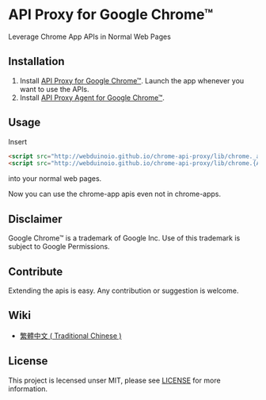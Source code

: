 # API Proxy for Google Chrome™

Leverage Chrome App APIs in Normal Web Pages

## Installation

1. Install [API Proxy for Google Chrome™](https://chrome.google.com/webstore/detail/api-proxy-for-google-chro/pddlkidaibpbhpkfbhkbeolbagpmkhhn). Launch the app whenever you want to use the APIs.
2. Install [API Proxy Agent for Google Chrome™](https://chrome.google.com/webstore/detail/api-proxy-agent-for-googl/kdhdgaemffmpfmceolgbfpnfiafbjdkp).

## Usage

Insert

```html
<script src="http://webduinoio.github.io/chrome-api-proxy/lib/chrome._api.js"></script>
<script src="http://webduinoio.github.io/chrome-api-proxy/lib/chrome.{API_USED}.js"></script>
```

into your normal web pages.

Now you can use the chrome-app apis even not in chrome-apps.

## Disclaimer

Google Chrome™ is a trademark of Google Inc. Use of this trademark is subject to Google Permissions.

## Contribute

Extending the apis is easy. Any contribution or suggestion is welcome.

## Wiki

- [繁體中文 ( Traditional Chinese )](https://github.com/webduinoio/chrome-api-proxy/wiki/Chinese-(-Traditional-)) 

## License

This project is lecensed unser MIT, please see [LICENSE](LICENSE) for more information.
